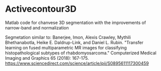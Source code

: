# Activecontour3D

Matlab code for chanvese 3D segmentation with the improvements of narrow-band and normalization


Segmetation similar to: Banerjee, Imon, Alexis Crawley, Mythili Bhethanabotla, Heike E. Daldrup-Link, and Daniel L. Rubin. "Transfer learning on fused multiparametric MR images for classifying histopathological subtypes of rhabdomyosarcoma." Computerized Medical Imaging and Graphics 65 (2018): 167-175.
https://www.sciencedirect.com/science/article/pii/S0895611117300459
